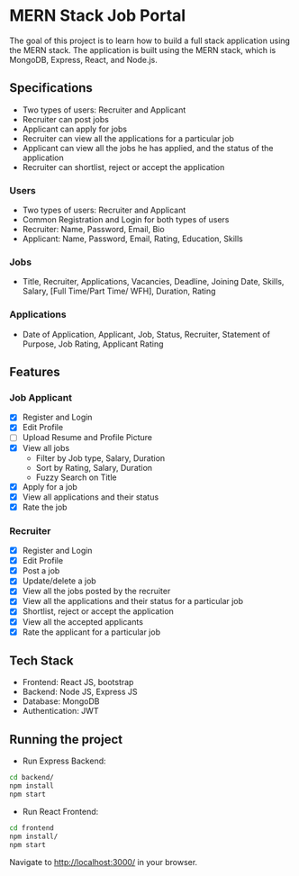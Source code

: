 # MERN Stack Job Portal

The goal of this project is to learn how to build a full stack application using the MERN stack. The application is built using the MERN stack, which is MongoDB, Express, React, and Node.js.

## Specifications

- Two types of users: Recruiter and Applicant
- Recruiter can post jobs
- Applicant can apply for jobs
- Recruiter can view all the applications for a particular job
- Applicant can view all the jobs he has applied, and the status of the application
- Recruiter can shortlist, reject or accept the application

### Users

- Two types of users: Recruiter and Applicant
- Common Registration and Login for both types of users
- Recruiter: Name, Password, Email, Bio
- Applicant: Name, Password, Email, Rating, Education, Skills

### Jobs

- Title, Recruiter, Applications, Vacancies, Deadline, Joining Date, Skills, Salary, [Full Time/Part Time/ WFH], Duration, Rating

### Applications

- Date of Application, Applicant, Job, Status, Recruiter, Statement of Purpose, Job Rating, Applicant Rating

## Features

### Job Applicant

- [x] Register and Login
- [x] Edit Profile
- [ ] Upload Resume and Profile Picture
- [x] View all jobs
    - Filter by Job type, Salary, Duration
    - Sort by Rating, Salary, Duration
    - Fuzzy Search on Title
- [x] Apply for a job
- [x] View all applications and their status
- [x] Rate the job

### Recruiter

- [x] Register and Login
- [x] Edit Profile
- [x] Post a job
- [x] Update/delete a job
- [x] View all the jobs posted by the recruiter
- [x] View all the applications and their status for a particular job
- [x] Shortlist, reject or accept the application
- [x] View all the accepted applicants
- [x] Rate the applicant for a particular job

## Tech Stack

- Frontend: React JS, bootstrap
- Backend: Node JS, Express JS
- Database: MongoDB
- Authentication: JWT

## Running the project

- Run Express Backend:

```sh
cd backend/
npm install
npm start
```

- Run React Frontend:

```sh
cd frontend
npm install/
npm start
```

Navigate to [http://localhost:3000/](http://localhost:3000/) in your browser.
